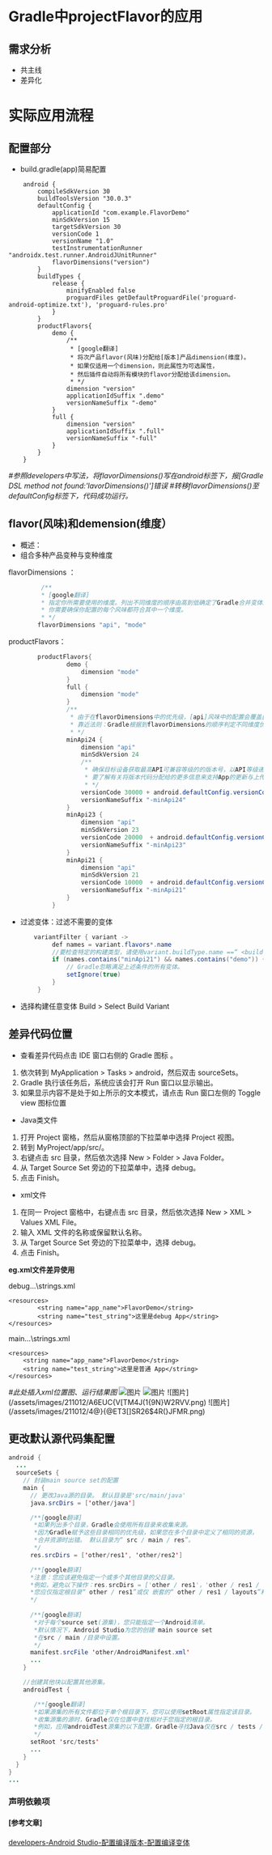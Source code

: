 # Gradle中projectFlavor的应用

## 需求分析
* 共主线
* 差异化

# 实际应用流程

## 配置部分

* build.gradle(app)简易配置


```
    android {
        compileSdkVersion 30
        buildToolsVersion "30.0.3"
        defaultConfig {
            applicationId "com.example.FlavorDemo"
            minSdkVersion 15
            targetSdkVersion 30
            versionCode 1
            versionName "1.0"
            testInstrumentationRunner "androidx.test.runner.AndroidJUnitRunner"
            flavorDimensions("version")
        }
        buildTypes {
            release {
                minifyEnabled false
                proguardFiles getDefaultProguardFile('proguard-android-optimize.txt'), 'proguard-rules.pro'
            }
        }
        productFlavors{
            demo {
                /**
                 * [google翻译]
                 * 将次产品flavor(风味)分配给[版本]产品dimension(维度)。
                 * 如果仅适用一个dimension，则此属性为可选属性，
                 * 然后插件自动将所有模块的flavor分配给该dimension。
                 * */
                dimension "version"
                applicationIdSuffix ".demo"
                versionNameSuffix "-demo"
            }
            full {
                dimension "version"
                applicationIdSuffix ".full"
                versionNameSuffix "-full"
            }
        }
    }
```

*#参照developers中写法，将flavorDimensions()写在android标签下，报[Gradle DSL method not found:'lavorDimensions()']错误*
*#转移flavorDimensions()至defaultConfig标签下，代码成功运行。*

## flavor(风味)和demension(维度）

* 概述：
* 组合多种产品变种与变种维度

flavorDimensions ：

```java
         /**
         * [google翻译]
         * 指定你所需要使用的维度。列出不同维度的顺序由高到低确定了Gradle合并变体源和配置时（?）不同维度的优先级。
         * 你需要确保你配置的每个风味都符合其中一个维度。
         * */
        flavorDimensions "api", "mode"
```

productFlavors：

```java
        productFlavors{
                demo {
                    dimension "mode"
                }
                full {
                    dimension "mode"
                }
                /**
                 * 由于在flavorDimensions中的优先级，[api]风味中的配置会覆盖[mode]中的配置以及defaultConfig中的配置。
                 * 靠近法则：Gradle根据到flavorDimensions的顺序判定不同维度优先级（近>远）
                 * */
                minApi24 {
                    dimension "api"
                    minSdkVersion 24
                    /**
                     * 确保目标设备获取最高API可兼容等级的的版本号，以API等级递增的顺序来分配版本号。
                     * 要了解有关将版本代码分配给的更多信息来支持App的更新与上传，请至Google Play阅读-Multiple APK Support。
                     * */
                    versionCode 30000 + android.defaultConfig.versionCode
                    versionNameSuffix "-minApi24"
                }
                minApi23 {
                    dimension "api"
                    minSdkVersion 23
                    versionCode 20000  + android.defaultConfig.versionCode
                    versionNameSuffix "-minApi23"
                }
                minApi21 {
                    dimension "api"
                    minSdkVersion 21
                    versionCode 10000  + android.defaultConfig.versionCode
                    versionNameSuffix "-minApi21"
                }
            }
```

* 过滤变体：过滤不需要的变体


```java
       variantFilter { variant ->
            def names = variant.flavors*.name
            //要检查特定的构建类型，请使用variant.buildType.name ==“ <buildType>”（？）
            if (names.contains("minApi21") && names.contains("demo")) {
                // Gradle忽略满足上述条件的所有变体。
                setIgnore(true)
            }
        }
```

* 选择构建任意变体
Build > Select Build Variant

## 差异代码位置

* 查看差异代码点击 IDE 窗口右侧的 Gradle 图标 。

1.  依次转到 MyApplication > Tasks > android，然后双击 sourceSets。
2.  Gradle 执行该任务后，系统应该会打开 Run 窗口以显示输出。
3.  如果显示内容不是处于如上所示的文本模式，请点击 Run 窗口左侧的 Toggle view 图标位置


* Java类文件

1. 打开 Project 窗格，然后从窗格顶部的下拉菜单中选择 Project 视图。
2. 转到 MyProject/app/src/。
3. 右键点击 src 目录，然后依次选择 New > Folder > Java Folder。
4. 从 Target Source Set 旁边的下拉菜单中，选择 debug。
5. 点击 Finish。

* xml文件

1. 在同一 Project 窗格中，右键点击 src 目录，然后依次选择 New > XML > Values XML File。
2. 输入 XML 文件的名称或保留默认名称。
3. 从 Target Source Set 旁边的下拉菜单中，选择 debug。
4. 点击 Finish。

**eg.xml文件差异使用**

debug\...\strings.xml

    <resources>
            <string name="app_name">FlavorDemo</string>
            <string name="test_string">这里是debug App</string>
    </resources>

main\...\strings.xml

    <resources>
        <string name="app_name">FlavorDemo</string>
        <string name="test_string">这里是普通 App</string>
    </resources>

*#此处插入xml位置图、运行结果图*
![图片](/assets/images/211012/Y4EAWBACDC%16940AL[RGZO.png)
![图片](/assets/image/211012/2YN9_~]Z6%}DL6V[H9@`MM4.png)
![图片](/assets/images/211012/A6EUC{V[TM4J(1{9N}W2RVV.png)
![图片](/assets/images/211012/4@}{@ET3[]SR26$4R(}JFMR.png)
## 更改默认源代码集配置


```java
android {
  ...
  sourceSets {
    // 封装main source set的配置
    main {
      // 更改Java源的目录。 默认目录是'src/main/java'
      java.srcDirs = ['other/java']

      /**[google翻译]
       *如果列出多个目录，Gradle会使用所有目录来收集来源。 
       *因为Gradle赋予这些目录相同的优先级，如果您在多个目录中定义了相同的资源，
       *合并资源时出错。 默认目录为“ src / main / res”。
       */
      res.srcDirs = ['other/res1', 'other/res2']

      /**[google翻译]
      *注意：您应该避免指定一个或多个其他目录的父目录。 
      *例如，避免以下操作：res.srcDirs = ['other / res1'，'other / res1 / layouts'，'other /      		*res1 / strings']
      *您应仅指定根目录“ other / res1”或仅 嵌套的“ other / res1 / layouts”和“ other / res1 / 		  *strings”目录。
      */
          
      /**[google翻译]
       *对于每个source set(源集)，您只能指定一个Android清单。
       *默认情况下，Android Studio为您的创建 main source set
       *在src / main /目录中设置。
       */
      manifest.srcFile 'other/AndroidManifest.xml'
      ...
    }

	//创建其他块以配置其他源集。
    androidTest {

       /**[google翻译]
       *如果源集的所有文件都位于单个根目录下，您可以使用setRoot属性指定该目录。
       *收集源集的源时，Gradle仅在位置中查找相对于您指定的根目录。
       *例如，应用androidTest源集的以下配置，Gradle寻找Java仅在src / tests / java /目录中提供源。
       */
      setRoot 'src/tests'
      ...
    }
  }
}
...

```

### 声明依赖项


#### [参考文章]

[developers-Android Studio-配置编译版本-配置编译变体](https://developer.android.com/studio/build/build-variants "developers-Android Studio-配置编译版本-配置编译变体")